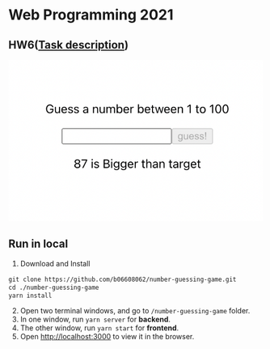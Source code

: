 # Web Programming 2021

## HW6([Task description](https://github.com/b06608062/number-guessing-game/blob/master/hw6.pdf))
![This is an image](https://github.com/b06608062/number-guessing-game/blob/master/demo_image/%E6%88%AA%E5%9C%96%202022-03-25%20%E4%B8%8B%E5%8D%886.27.42.png)

## Run in local
1. Download and Install
```
git clone https://github.com/b06608062/number-guessing-game.git
cd ./number-guessing-game
yarn install
```
2. Open two terminal windows, and go to ```/number-guessing-game``` folder.
3. In one window, run ```yarn server``` for **backend**.
4. The other window, run ```yarn start``` for **frontend**.
5. Open [http://localhost:3000](http://localhost:3000) to view it in the browser.
